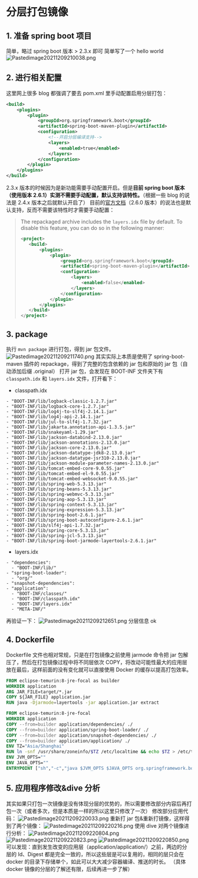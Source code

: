 # 分层打包镜像

## 1. 准备 spring boot 项目

简单，略过
spring boot 版本 > 2.3.x 即可
简单写了一个 hello world
![Pastedimage20211209210038.png](image/Pastedimage20211209210038.png)

## 2. 进行相关配置

这里网上很多 blog 都强调了要去 pom.xml 里手动配置启用分层打包：

```xml
<build>
    <plugins>
        <plugin>
            <groupId>org.springframework.boot</groupId>
            <artifactId>spring-boot-maven-plugin</artifactId>
            <configuration>
                <!--开启分层编译支持-->
                <layers>
                    <enabled>true</enabled>
                </layers>
            </configuration>
        </plugin>
    </plugins>
</build>

```

2.3.x 版本的时候因为是新功能需要手动配置开启。但是**目前 spring boot 版本（使用版本 2.6.1）实测不需要手动配置，默认支持该特性。**（根据一些 blog 的说法是 2.4.x 版本之后就默认开启了）
目前的[官方文档](https://docs.spring.io/spring-boot/docs/2.6.0/maven-plugin/reference/htmlsingle/#packaging.layers)（2.6.0 版本）的说法也是默认支持，反而不需要该特性时才需要手动配置：

> The repackaged archive includes the `layers.idx` file by default. To disable this feature, you can do so in the following manner:
>
> ```XML
> <project>
>    <build>
>        <plugins>
>            <plugin>
>                <groupId>org.springframework.boot</groupId>
>                <artifactId>spring-boot-maven-plugin</artifactId>
>                <configuration>
>                    <layers>
>                        <enabled>false</enabled>
>                    </layers>
>                </configuration>
>            </plugin>
>        </plugins>
>    </build>
> </project>
> ```

## 3. package

执行 `mvn package` 进行打包，得到 jar 包文件。
![Pastedimage20211209211740.png](image/Pastedimage20211209211740.png)
其实实际上本质是使用了 spring-boot-maven 插件的 repackage，得到了完整的包含依赖的 jar 包和原始的 jar 包（自动添加后缀 .original）
打开 jar 包，会发现在 BOOT-INF 文件夹下有 `classpath.idx` 和 `layers.idx` 文件，打开看下：

- classpath.idx

```
- "BOOT-INF/lib/logback-classic-1.2.7.jar"
- "BOOT-INF/lib/logback-core-1.2.7.jar"
- "BOOT-INF/lib/log4j-to-slf4j-2.14.1.jar"
- "BOOT-INF/lib/log4j-api-2.14.1.jar"
- "BOOT-INF/lib/jul-to-slf4j-1.7.32.jar"
- "BOOT-INF/lib/jakarta.annotation-api-1.3.5.jar"
- "BOOT-INF/lib/snakeyaml-1.29.jar"
- "BOOT-INF/lib/jackson-databind-2.13.0.jar"
- "BOOT-INF/lib/jackson-annotations-2.13.0.jar"
- "BOOT-INF/lib/jackson-core-2.13.0.jar"
- "BOOT-INF/lib/jackson-datatype-jdk8-2.13.0.jar"
- "BOOT-INF/lib/jackson-datatype-jsr310-2.13.0.jar"
- "BOOT-INF/lib/jackson-module-parameter-names-2.13.0.jar"
- "BOOT-INF/lib/tomcat-embed-core-9.0.55.jar"
- "BOOT-INF/lib/tomcat-embed-el-9.0.55.jar"
- "BOOT-INF/lib/tomcat-embed-websocket-9.0.55.jar"
- "BOOT-INF/lib/spring-web-5.3.13.jar"
- "BOOT-INF/lib/spring-beans-5.3.13.jar"
- "BOOT-INF/lib/spring-webmvc-5.3.13.jar"
- "BOOT-INF/lib/spring-aop-5.3.13.jar"
- "BOOT-INF/lib/spring-context-5.3.13.jar"
- "BOOT-INF/lib/spring-expression-5.3.13.jar"
- "BOOT-INF/lib/spring-boot-2.6.1.jar"
- "BOOT-INF/lib/spring-boot-autoconfigure-2.6.1.jar"
- "BOOT-INF/lib/slf4j-api-1.7.32.jar"
- "BOOT-INF/lib/spring-core-5.3.13.jar"
- "BOOT-INF/lib/spring-jcl-5.3.13.jar"
- "BOOT-INF/lib/spring-boot-jarmode-layertools-2.6.1.jar"
```

- layers.idx

```
- "dependencies":
  - "BOOT-INF/lib/"
- "spring-boot-loader":
  - "org/"
- "snapshot-dependencies":
- "application":
  - "BOOT-INF/classes/"
  - "BOOT-INF/classpath.idx"
  - "BOOT-INF/layers.idx"
  - "META-INF/"
```

再验证一下：
![Pastedimage20211209212651.png](image/Pastedimage20211209212651.png)
分层信息 ok

## 4. Dockerfile

Dockerfile 文件也相对常规，只是在打包镜像之前使用 jarmode 命令把 jar 包解压了，然后在打包镜像过程中将不同层依次 COPY，将改动可能性最大的应用层放在最后，这样前面的没有变化就可以直接使用 Docker 的缓存以提高打包效率。

```Dockerfile
FROM eclipse-temurin:8-jre-focal as builder
WORKDIR application
ARG JAR_FILE=target/*.jar
COPY ${JAR_FILE} application.jar
RUN java -Djarmode=layertools -jar application.jar extract

FROM eclipse-temurin:8-jre-focal
WORKDIR application
COPY --from=builder application/dependencies/ ./
COPY --from=builder application/spring-boot-loader/ ./
COPY --from=builder application/snapshot-dependencies/ ./
COPY --from=builder application/application/ ./
ENV TZ="Asia/Shanghai"
RUN ln -snf /usr/share/zoneinfo/$TZ /etc/localtime && echo $TZ > /etc/timezone
ENV JVM_OPTS=""
ENV JAVA_OPTS=""
ENTRYPOINT ["sh","-c","java $JVM_OPTS $JAVA_OPTS org.springframework.boot.loader.JarLauncher"]
```

## 5. 应用程序修改&dive 分析

其实如果只打包一次镜像是没有体现分层的优势的，所以需要修改部分内容后再打包一次（或者多次，但是本质是一样的所以这里只修改了一次）
修改部分应用代码：
![Pastedimage20211209220033.png](image/Pastedimage20211209220033.png)
重新打 jar 包&重新打镜像，这样得到了两个镜像：
![Pastedimage20211209220216.png](image/Pastedimage20211209220216.png)
使用 dive 对两个镜像进行分析：
![Pastedimage20211209220804.png](image/Pastedimage20211209220804.png)
![Pastedimage20211209220823.png](image/Pastedimage20211209220823.png)
![Pastedimage20211209220850.png](image/Pastedimage20211209220850.png)
可以发现：直到发生改变的应用层（application/application/）之前，两边的分层的 Id、Digest 都是完全一致的，所以这些层是可以复用的，相同的层只会在 docker 的目录下存储单个，如此可以大大减少容器编译、推送的时长。
（具体 docker 镜像的分层的了解还有限，后续再进一步了解）
